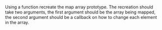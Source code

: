 Using a function recreate the map array prototype. The recreation should take two arguments, the first argument should be the array being mapped, the second argument should be a callback on how to change each element in the array.  
